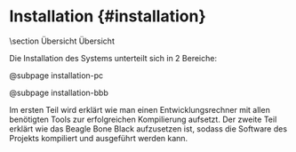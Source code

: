 Installation {#installation}
===

\section Übersicht Übersicht

Die Installation des Systems unterteilt sich in 2 Bereiche:

@subpage installation-pc

@subpage installation-bbb

Im ersten Teil wird erklärt wie man einen Entwicklungsrechner mit allen
benötigten Tools zur erfolgreichen Kompilierung aufsetzt.
Der zweite Teil erklärt wie das Beagle Bone Black aufzusetzen ist,
sodass die Software des Projekts kompiliert und ausgeführt werden kann.
